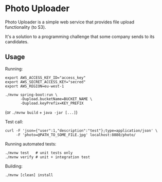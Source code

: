 Photo Uploader
==============

Photo Uploader is a simple web service that provides file upload
functionality (to S3).

It's a solution to a programming challenge that some company sends to
its candidates.

Usage
-----

Running:

```
export AWS_ACCESS_KEY_ID="access_key"
export AWS_SECRET_ACCESS_KEY="secred"
export AWS_REGION=eu-west-1

./mvnw spring-boot:run \
       -Dupload.bucketName=BUCKET_NAME \
       -Dupload.keyPrefix=KEY_PREFIX
```

(or `./mvnw build` + `java -jar [...]`)

Test call:

```
curl -F 'json={"user":1,"description":"test"};type=application/json' \
     -F 'photo=@PATH_TO_SOME_FILE.jpg' localhost:8080/photo/
```

Running automated tests:

```
./mvnw test   # unit tests only
./mvnw verify # unit + integration test
```

Building:

```
./mvnw [clean] install
```

